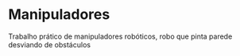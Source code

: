 # Manipuladores
Trabalho prático de manipuladores robóticos, robo que pinta parede desviando de obstáculos
